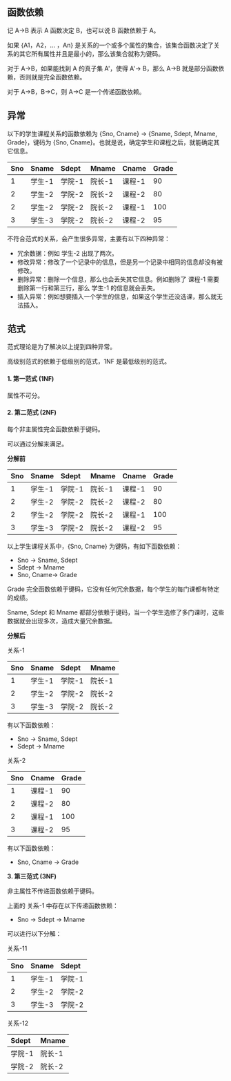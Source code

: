 ## 函数依赖

记 A->B 表示 A 函数决定 B，也可以说 B 函数依赖于 A。

如果 {A1，A2，... ，An} 是关系的一个或多个属性的集合，该集合函数决定了关系的其它所有属性并且是最小的，那么该集合就称为键码。

对于 A->B，如果能找到 A 的真子集 A'，使得 A'-> B，那么 A->B 就是部分函数依赖，否则就是完全函数依赖。

对于 A->B，B->C，则 A->C 是一个传递函数依赖。
## 异常

以下的学生课程关系的函数依赖为 {Sno, Cname} -> {Sname, Sdept, Mname, Grade}，键码为 {Sno, Cname}。也就是说，确定学生和课程之后，就能确定其它信息。

|Sno |	Sname |	Sdept |	Mname | 	Cname |	Grade |
|:----|:-----|:-----|:-----|:-----|:----|
|1 |	学生-1 |	学院-1  |	 院长-1  |  课程-1 |	90 |
|2 |    学生-2 |	学院-2 |	院长-2 |	课程-2 | 	 80 |
|2 |    学生-2 |	学院-2 |	院长-2 |	课程-1 |	 100 |
|3 |    学生-3 |	学院-2 |	院长-2 |	课程-2 |	 95 |

不符合范式的关系，会产生很多异常，主要有以下四种异常：

- 冗余数据：例如 学生-2 出现了两次。
- 修改异常：修改了一个记录中的信息，但是另一个记录中相同的信息却没有被修改。
- 删除异常：删除一个信息，那么也会丢失其它信息。例如删除了 课程-1 需要删除第一行和第三行，那么 学生-1 的信息就会丢失。
- 插入异常：例如想要插入一个学生的信息，如果这个学生还没选课，那么就无法插入。

## 范式

范式理论是为了解决以上提到四种异常。

高级别范式的依赖于低级别的范式，1NF 是最低级别的范式。
#### 1. 第一范式 (1NF)
属性不可分。

#### 2. 第二范式 (2NF)

每个非主属性完全函数依赖于键码。

可以通过分解来满足。

**分解前**

|Sno |	Sname |	Sdept |	Mname | 	Cname |	Grade |
|:----|:-----|:-----|:-----|:-----|:----|
|1 |	学生-1 |	学院-1  |	 院长-1  |  课程-1 |	90 |
|2 |    学生-2 |	学院-2 |	院长-2 |	课程-2 | 	 80 |
|2 |    学生-2 |	学院-2 |	院长-2 |	课程-1 |	 100 |
|3 |    学生-3 |	学院-2 |	院长-2 |	课程-2 |	 95 |

以上学生课程关系中，{Sno, Cname} 为键码，有如下函数依赖：

- Sno -> Sname, Sdept
- Sdept -> Mname
- Sno, Cname-> Grade

Grade 完全函数依赖于键码，它没有任何冗余数据，每个学生的每门课都有特定的成绩。

Sname, Sdept 和 Mname 都部分依赖于键码，当一个学生选修了多门课时，这些数据就会出现多次，造成大量冗余数据。

**分解后**

关系-1

|Sno |	Sname  |	Sdept |	Mname |
|:-----|:-----|:-----|:------
|1  |	学生-1 |	学院-1 |	院长-1 |
|2 	|  学生-2 |	学院-2 |	院长-2 |
|3 	|  学生-3 |	学院-2 |	院长-2 |

有以下函数依赖：

- Sno -> Sname, Sdept
- Sdept -> Mname

关系-2

|Sno |	Cname | 	Grade |
|:----|:----|:-----|
|1 |	课程-1 | 	90 |
|2 |	课程-2 |	80 |
|2 |	课程-1 |	100 |
|3 |	课程-2 |	95 |

有以下函数依赖：

- Sno, Cname -> Grade

**3. 第三范式 (3NF)**

非主属性不传递函数依赖于键码。

上面的 关系-1 中存在以下传递函数依赖：

- Sno -> Sdept -> Mname

可以进行以下分解：

关系-11

|Sno |	Sname  |	Sdept |
|:----|:----|:----|
|1   |	学生-1 | 	学院-1 |
|2  | 学生-2  |	学院-2 |
|3  |	学生-3 |	学院-2 |

关系-12

|Sdept |	Mname |
|:---|:---|
|学院-1 |	院长-1 |
|学院-2 |	院长-2 |